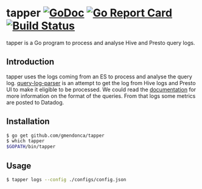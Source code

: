 # tapper [![GoDoc](https://godoc.org/github.com/gmendonca/tapper?status.svg)](https://godoc.org/github.com/gmendonca/tapper) [![Go Report Card](https://goreportcard.com/badge/github.com/gmendonca/tapper)](https://goreportcard.com/report/github.com/gmendonca/tapper) [![Build Status](https://travis-ci.com/gmendonca/tapper.svg?branch=master)](https://travis-ci.com/gmendonca/tapper)

tapper is a Go program to process and analyse Hive and Presto query logs.

## Introduction

tapper uses the logs coming from an ES to process and analyse the query log.
[query-log-parser](https://github.com/gmendonca/query-log-parser) is an attempt to get the log
from Hive logs and Presto UI to make it eligible to be processed. We could read the [documentation](https://github.com/gmendonca/query-log-parser/blob/master/README.md)
for more information on the format of the queries. From that logs some metrics are posted to Datadog.

## Installation

```sh
$ go get github.com/gmendonca/tapper
$ which tapper
$GOPATH/bin/tapper
```

## Usage

```sh
$ tapper logs --config ./configs/config.json
```

